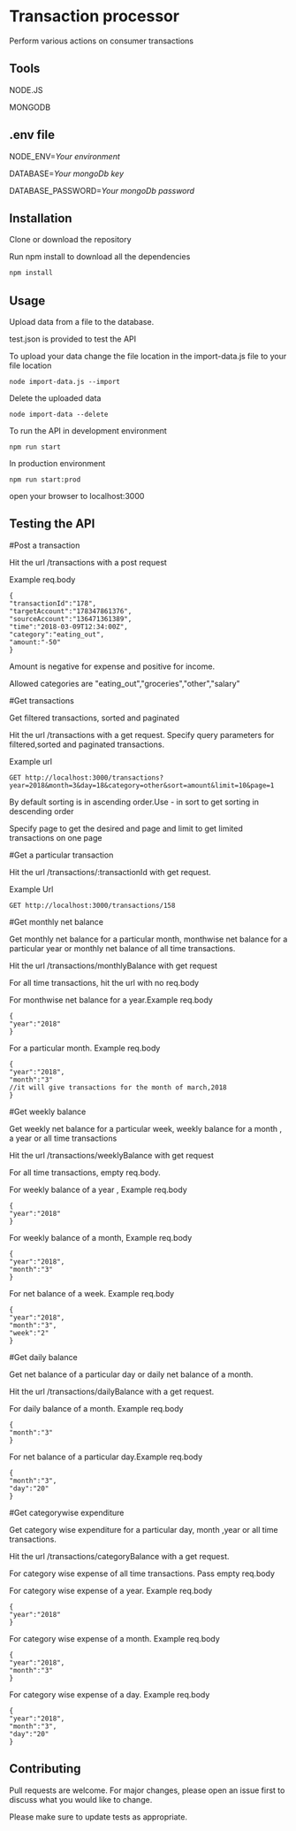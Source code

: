 # Transaction processor

Perform various actions on consumer transactions

## Tools

NODE.JS

MONGODB

## .env file

NODE_ENV=*Your environment*

DATABASE=*Your mongoDb key*

DATABASE_PASSWORD=*Your mongoDb password*
## Installation

Clone or download the repository 

Run npm install to download all the dependencies

```bash
npm install
```

## Usage

Upload data from a file to the database.

test.json is provided to test the API

To upload your data change the file location in the import-data.js file to your file location
```
node import-data.js --import
```
Delete the uploaded data
```
node import-data --delete
```

To run the API in development environment
```
npm run start
```

In production environment
```
npm run start:prod
```

open your browser to localhost:3000
## Testing the API

#Post a transaction

Hit the url /transactions with a post request

Example req.body
```
{
"transactionId":"178",
"targetAccount":"178347861376",
"sourceAccount":"136471361389",
"time":"2018-03-09T12:34:00Z",
"category":"eating_out",
"amount:"-50"
}
```
Amount is negative for expense and positive for income.

Allowed categories are "eating_out","groceries","other","salary"

#Get transactions

Get filtered transactions, sorted and paginated

Hit the url /transactions with a get request. Specify query parameters for filtered,sorted and paginated transactions.

Example url

```
GET http://localhost:3000/transactions?year=2018&month=3&day=18&category=other&sort=amount&limit=10&page=1
```

By default sorting is in ascending order.Use - in sort to get sorting in descending order 

Specify page to get the desired and page and limit to get limited transactions on one page

#Get a particular transaction

Hit the url /transactions/:transactionId with get request.

Example Url

```
GET http://localhost:3000/transactions/158
```

#Get monthly net balance

Get monthly net balance for a particular month, monthwise net balance for a particular year or monthly net balance of all time transactions.

Hit the url /transactions/monthlyBalance with get request

For all time transactions, hit the url with no req.body

For monthwise net balance for a year.Example req.body
```
{
"year":"2018"
}
```

For a particular month. Example req.body

```
{
"year":"2018",
"month":"3"
//it will give transactions for the month of march,2018
}
```

#Get weekly balance

Get weekly net balance for a particular week, weekly balance for a month , a year or all time transactions

Hit the url /transactions/weeklyBalance with get request

For all time transactions, empty req.body.

For weekly balance of a year , Example req.body
```
{
"year":"2018"
}
```

For weekly balance of a month, Example req.body
```
{
"year":"2018",
"month":"3"
}
```

For net balance of a week. Example req.body
```
{
"year":"2018",
"month":"3",
"week":"2"
}
```

#Get daily balance

Get net balance of a particular day or daily net balance of a month.

Hit the url /transactions/dailyBalance with a get request.

For daily balance of a month. Example req.body
```
{
"month":"3"
}
```

For net balance of a particular day.Example req.body

```
{
"month":"3",
"day":"20"
}
```

#Get categorywise expenditure

Get category wise expenditure for a particular day, month ,year or all time transactions.

Hit the url  /transactions/categoryBalance with a get request.

For category wise expense of  all time transactions. Pass empty req.body

For category wise expense of a year. Example req.body
```
{
"year":"2018"
}
```

For category wise expense of a month. Example req.body
```
{
"year":"2018",
"month":"3"
}
```

For category wise expense of a day. Example req.body
```
{
"year":"2018",
"month":"3",
"day":"20"
}
```






## Contributing
Pull requests are welcome. For major changes, please open an issue first to discuss what you would like to change.

Please make sure to update tests as appropriate.
